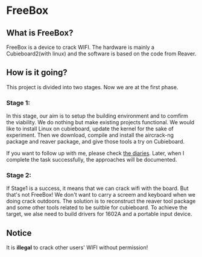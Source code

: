 # FreeBox #

## What is FreeBox? ##
FreeBox is a device to crack WIFI. The hardware is mainly a Cubieboard2(with linux) and the software is based on the code from Reaver.

## How is it going? ##
This project is divided into two stages. Now we are at the first phase.
### Stage 1: ###
In this stage, our aim is to setup the building environment and to comfirm the viability. We do nothing but make existing projects functional. We would like to install Linux on cubieboard, update the kernel for the sake of experiment. Then we download, compile and install the aircrack-ng package and reaver package, and give those tools a try on Cubieboard.

If you want to follow up with me, please check [the diaries](#Diaries). Later, when I complete the task successfully, the approaches will be documented.

### Stage 2: ###
If Stage1 is a success, it means that we can crack wifi with the board. But that's not FreeBox! We don't want to carry a screem and keyboard when we doing crack outdoors. The solution is to reconstruct the reaver tool package and some other tools related to be suitble for cubieboard. To achieve the target, we alse need to build drivers for 1602A and a portable input device.

## Notice ##
It is **illegal** to crack other users' WIFI without permission!

